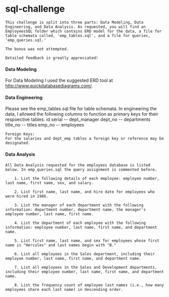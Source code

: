 # sql-challenge

    This challenge is split into three parts: Data Modeling, Data Engineering, and Data Analysis. As requested, you will find an EmployeesSQL folder which contains ERD model for the data, a file for table schemata called, 'emp_tables.sql', and a file for queries, 'emp_queries.sql.' 

    The bonus was not attempted. 

    Detailed feedback is greatly appreciated! 

#### Data Modeling
For Data Modeling I used the suggested ERD tool at http://www.quickdatabasediagrams.com/. 

#### Data Engineering 
Please see the emp_tables.sql file for table schemata. In engineering the data, I allowed the following columns to function as primary keys for their respoective tables. 
    id serial -- dept_manager
    dept_no  -- departments 
    title_no  -- titles 
    emp_no --  employees 

    Foreign Keys: 
    For the salaries and dept_emp tables a foreign key or reference may be designated. 

#### Data Analysis 
    All Data Analysis requested for the employees database is listed below. In emp_queries.sql the query assignment is commented before. 

        1. List the following details of each employee: employee number, last name, first name, sex, and salary.

        2. List first name, last name, and hire date for employees who were hired in 1986.

        3. List the manager of each department with the following information: department number, department name, the manager's employee number, last name, first name.

        4. List the department of each employee with the following information: employee number, last name, first name, and department name.

        5. List first name, last name, and sex for employees whose first name is "Hercules" and last names begin with "B."

        6. List all employees in the Sales department, including their employee number, last name, first name, and department name.

        7. List all employees in the Sales and Development departments, including their employee number, last name, first name, and department name.

        8. List the frequency count of employee last names (i.e., how many employees share each last name) in descending order.